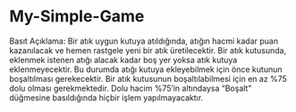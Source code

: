 # My-Simple-Game

Basıt Açıklama:
  				      Bir atık uygun kutuya atıldığında, atığın hacmi kadar puan kazanılacak ve hemen rastgele yeni bir atık
                üretilecektir.
                Bir atık kutusunda, eklenmek istenen atığı alacak kadar boş yer yoksa atık kutuya eklenmeyecektir. Bu
                durumda atığı kutuya ekleyebilmek için önce kutunun boşaltılması gerekecektir.
                Bir atık kutusunun boşaltılabilmesi için en az %75 dolu olması gerekmektedir. Dolu hacim %75’in
                altındaysa “Boşalt” düğmesine basıldığında hiçbir işlem yapılmayacaktır.    
